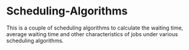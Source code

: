 # Scheduling-Algorithms

This is a couple of scheduling algorithms to calculate the waiting time, average waiting time and other characteristics of jobs under various scheduling algorithms.
